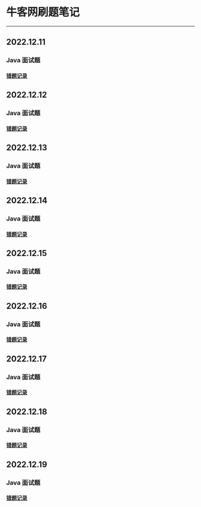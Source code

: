 # 牛客网刷题笔记

---

## 2022.12.11

### Java 面试题

#### [错题记录](src/main/interview/java/2022-12-11/record.md)

## 2022.12.12

### Java 面试题

#### [错题记录](src/main/interview/java/2022-12-12/record.md)

## 2022.12.13

### Java 面试题

#### [错题记录](src/main/interview/java/2022-12-13/record.md)

## 2022.12.14

### Java 面试题

#### [错题记录](src/main/interview/java/2022-12-14/record.md)

## 2022.12.15

### Java 面试题

#### [错题记录](src/main/interview/java/2022-12-15/record.md)

## 2022.12.16

### Java 面试题

#### [错题记录](src/main/interview/java/2022-12-16/record.md)

## 2022.12.17

### Java 面试题

#### [错题记录](src/main/interview/java/2022-12-17/record.md)

## 2022.12.18

### Java 面试题

#### [错题记录](src/main/interview/java/2022-12-18/record.md)

## 2022.12.19

### Java 面试题

#### [错题记录](src/main/interview/java/2022-12-19/record.md)
